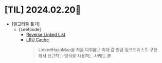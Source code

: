 # [TIL] 2024.02.20📒

  * [알고리즘 풀기]
    * [Leetcode]
      * [Reverse Linked List](https://github.com/elephant97/Algorithm/blob/main/Leetcode/Java/Easy/Reverse%20Linked%20List.java)
      * [LRU Cache](https://github.com/elephant97/Algorithm/blob/main/Leetcode/Java/Medium/LRU%20Cache.java)
        > LinkedHashMap을 처음 다뤄봄..! 최대 값 만큼 링크드리스트 구현해서 접근하는 방식을 사용하는 사례도 봄 
  
